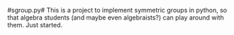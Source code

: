 #sgroup.py#
This is a project to implement symmetric groups in python, so that algebra students (and maybe even algebraists?) can play around with them.  Just started.
